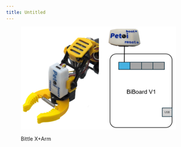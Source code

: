 ```yaml
---
title: Untitled
---
```


<figure><img src="../assets/image (595).png" alt=""><figcaption><p>Bittle X+Arm</p></figcaption></figure>
